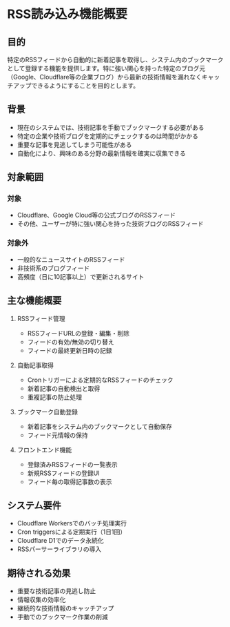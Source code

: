 # RSS読み込み機能概要

## 目的
特定のRSSフィードから自動的に新着記事を取得し、システム内のブックマークとして登録する機能を提供します。特に強い関心を持った特定のブログ元（Google、Cloudflare等の企業ブログ）から最新の技術情報を漏れなくキャッチアップできるようにすることを目的とします。

## 背景
- 現在のシステムでは、技術記事を手動でブックマークする必要がある
- 特定の企業や技術ブログを定期的にチェックするのは時間がかかる
- 重要な記事を見逃してしまう可能性がある
- 自動化により、興味のある分野の最新情報を確実に収集できる

## 対象範囲
### 対象
- Cloudflare、Google Cloud等の公式ブログのRSSフィード
- その他、ユーザーが特に強い関心を持った技術ブログのRSSフィード

### 対象外
- 一般的なニュースサイトのRSSフィード
- 非技術系のブログフィード
- 高頻度（日に10記事以上）で更新されるサイト

## 主な機能概要
1. RSSフィード管理
   - RSSフィードURLの登録・編集・削除
   - フィードの有効/無効の切り替え
   - フィードの最終更新日時の記録

2. 自動記事取得
   - Cronトリガーによる定期的なRSSフィードのチェック
   - 新着記事の自動検出と取得
   - 重複記事の防止処理

3. ブックマーク自動登録
   - 新着記事をシステム内のブックマークとして自動保存
   - フィード元情報の保持

4. フロントエンド機能
   - 登録済みRSSフィードの一覧表示
   - 新規RSSフィードの登録UI
   - フィード毎の取得記事数の表示

## システム要件
- Cloudflare Workersでのバッチ処理実行
- Cron triggersによる定期実行（1日1回）
- Cloudflare D1でのデータ永続化
- RSSパーサーライブラリの導入

## 期待される効果
- 重要な技術記事の見逃し防止
- 情報収集の効率化
- 継続的な技術情報のキャッチアップ
- 手動でのブックマーク作業の削減